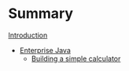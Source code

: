 # Summary

[Introduction](introduction.md)
- [Enterprise Java]()
    - [Building a simple calculator](ej/practical1.md)
